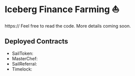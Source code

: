 # Iceberg Finance Farming ⛵

https:// Feel free to read the code. More details coming soon.

## Deployed Contracts

- SailToken: [](https://bscscan.com/address/)
- MasterChef: [](https://bscscan.com/address/)
- SailReferral: [](https://bscscan.com/address/)
- Timelock: [](https://bscscan.com/address/)
